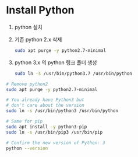 # Install Python

1. python 설치

1. 기존 python 2.x 삭제

    ```bash
    sudo apt purge -y python2.7-minimal
    ```

1. python 3.x 의 python 링크 폴더 생성

    ```bash
    sudo ln -s /usr/bin/python3.7 /usr/bin/python
    ```

```bash
# Remove python2
sudo apt purge -y python2.7-minimal

# You already have Python3 but 
# don't care about the version 
sudo ln -s /usr/bin/python3 /usr/bin/python

# Same for pip
sudo apt install -y python3-pip
sudo ln -s /usr/bin/pip3 /usr/bin/pip

# Confirm the new version of Python: 3
python --version
```